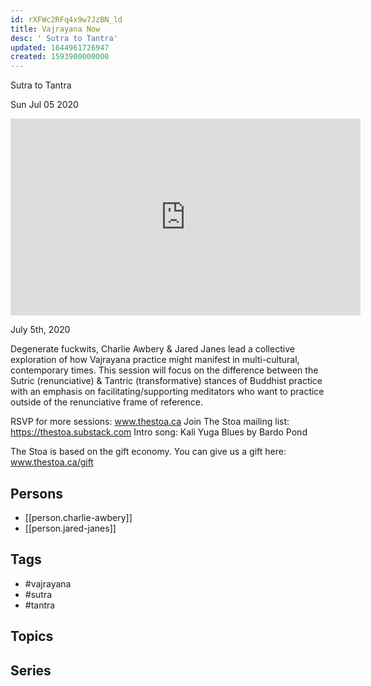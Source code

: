 ```yaml
---
id: rXFWc2RFq4x9w7JzBN_ld
title: Vajrayana Now
desc: ' Sutra to Tantra'
updated: 1644961726947
created: 1593900000000
---
```



 Sutra to Tantra

Sun Jul 05 2020

<iframe width="560" height="315" src="https://www.youtube.com/embed/8f9u8HQYJi0" title="Vajrayana Now: Sutra to Tantra w/ Charlie Awbery & Jared Janes" frameborder="0" allow="accelerometer; autoplay; clipboard-write; encrypted-media; gyroscope; picture-in-picture" allowfullscreen ></iframe>

July 5th, 2020

Degenerate fuckwits, Charlie Awbery & Jared Janes lead a collective exploration of how Vajrayana practice might manifest in multi-cultural, contemporary times. This session will focus on the difference between the Sutric (renunciative) & Tantric (transformative) stances of Buddhist practice with an emphasis on facilitating/supporting meditators who want to practice outside of the renunciative frame of reference.

RSVP for more sessions: www.thestoa.ca
Join The Stoa mailing list: https://thestoa.substack.com
Intro song: Kali Yuga Blues by Bardo Pond

The Stoa is based on the gift economy. You can give us a gift here: www.thestoa.ca/gift

## Persons

- [[person.charlie-awbery]]
- [[person.jared-janes]]

## Tags

- #vajrayana
- #sutra
- #tantra

## Topics



## Series



